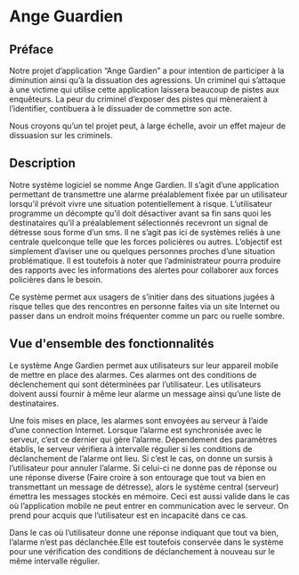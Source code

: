 Ange Guardien
=============

Préface
-------

Notre projet d’application “Ange Gardien” a pour intention de participer à la diminution ainsi qu’à la dissuation des agressions. Un criminel qui s’attaque à une victime qui utilise cette application laissera beaucoup de pistes aux enquêteurs. La peur du criminel d’exposer des pistes qui mèneraient à l’identifier, contibuera à le dissuader de commettre son acte.

Nous croyons qu’un tel projet peut, à large échelle, avoir un effet majeur de dissuasion sur les criminels.

Description
-----------

Notre système logiciel se nomme Ange Gardien. Il s’agit d’une application permettant de transmettre une alarme préalablement fixée par un utilisateur lorsqu’il prévoit vivre une situation potentiellement à risque. L’utilisateur programme un décompte qu’il doit désactiver avant sa fin sans quoi les destinataires qu’il a préalablement sélectionnés recevront un signal de détresse sous forme d’un sms. Il ne s’agit pas ici de systèmes reliés à une centrale quelconque telle que les forces policières ou autres. L’objectif est simplement d’aviser une ou quelques personnes proches d’une situation problématique. Il est toutefois à noter que l’administrateur pourra produire des rapports avec les informations des alertes pour collaborer aux forces policières dans le besoin.

Ce système permet aux usagers de s’initier dans des situations jugées à risque telles que des rencontres en personne faites via un site Internet ou passer dans un endroit moins fréquenter comme un parc ou ruelle sombre.

Vue d'ensemble des fonctionnalités
----------------------------------

Le système Ange Gardien permet aux utilisateurs sur leur appareil mobile de mettre en place des alarmes. Ces alarmes ont des conditions de déclenchement qui sont déterminées par l’utilisateur. Les utilisateurs doivent aussi fournir à même leur alarme un message ainsi qu’une liste de destinataires. 

Une fois mises en place, les alarmes sont envoyées au serveur à l’aide d’une connection Internet. Lorsque l’alarme est synchronisée avec le serveur, c’est ce dernier qui gère l’alarme. Dépendement des paramètres établis, le serveur vérifiera à intervalle régulier si les conditions de déclanchement de l’alarme ont lieu. Si c’est le cas, on donne un sursis à l’utilisateur pour annuler l’alarme. Si celui-ci ne donne pas de réponse ou une réponse diverse (Faire croire à son entourage que tout va bien en transmettant un message de détresse), alors le système central (serveur) émettra les messages stockés en mémoire. Ceci est aussi valide dans le cas où l’application mobile ne peut entrer en communication avec le serveur. On prend pour acquis que l’utilisateur est en incapacité dans ce cas.

Dans le cas où l’utilisateur donne une réponse indiquant que tout va bien, l’alarme n’est pas déclanchée.Elle est toutefois conservée dans le système pour une vérification des conditions de déclanchement à nouveau sur le même intervalle régulier.